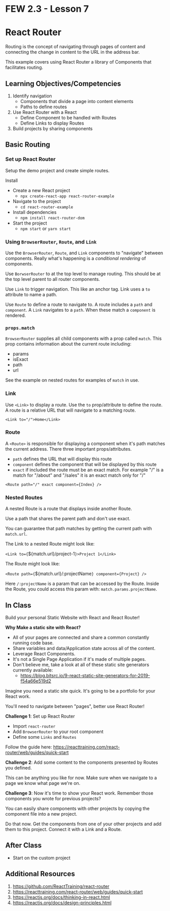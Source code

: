 # FEW 2.3 - Lesson 7 

# React Router

Routing is the concept of navigating through pages of content and connecting the change in content to the URL in the address bar. 

This example covers using React Router a library of Components that facilitates routing. 

## Learning Objectives/Competencies

1. Identify navigation 
    - Components that divide a page into content elements
    - Paths to define routes
1. Use React Router with a React
    - Define Component to be handled with Routes
    - Define Links to display Routes
1. Build projects by sharing components

## Basic Routing

### Set up React Router

Setup the demo project and create simple routes.

Install

- Create a new React project
    - `npx create-react-app react-router-example`
- Navigate to the project 
    - `cd react-router-example`
- Install dependencies
    - `npm install react-router-dom`
- Start the project 
    - `npm start` or `yarn start`

### Using `BrowserRouter`, `Route`, and `Link`

Use the `BrowserRouter`, `Route`, and `Link` components to "navigate" between components. Really what's happening is a _conditional rendering_ of components. 

Use `BorwserRouter` to at the top level to manage routing. This should be at the top level parent to all router components. 

Use `Link` to trigger navigation. This like an anchor tag. Link uses a `to` attribute to name a path. 

Use `Route` to define a route to navigate to. A route includes a `path` and `component`. A `Link` navigates to a `path`. When these match a `component` is rendered.

### `props.match`

`BrowserRouter` supplies all child components with a prop called `match`. This prop contains information about the current route including: 

- params
- isExact
- path
- url

See the example on nested routes for examples of `match` in use. 

### Link 

Use `<Link>` to display a route. Use the `to` prop/attribute to define the route. A route is a relative URL that will navigate to a matching route. 

`<Link to="/">Home</Link>`

### Route 

A `<Route>` is responsible for displaying a component when it's path matches the current address. There three important props/attributes. 

- `path` defines the URL that will display this route
- `component` defines the component that will be displayed by this route
- `exact` if included the route must be an exact match. For example "/" is a match for "/about" and "/sales" it is an exact match only for "/"

`<Route path="/" exact component={Index} />`

### Nested Routes 

A nested Route is a route that displays inside another Route. 

Use a path that shares the parent path and don't use exact. 

You can guarantee that path matches by getting the current path with `match.url`. 

The Link to a nested Route might look like: 

`<Link to={`${match.url}/project-1`}>Project 1</Link>`

The Route might look like: 

`<Route path={`${match.url}/:projectName`} component={Project} />`

Here `/:projectName` is a param that can be accessed by the Route. Inside the Route, you could access this param with: `match.params.projectName`.

## In Class 

Build your personal Static Website with React and React Router! 

**Why Make a static site with React?**

- All of your pages are connected and share a common constantly running code base. 
- Share variables and data/Application state across all of the content.
- Leverage React Components.
- It's not a Single Page Application if it's made of multiple pages.
- Don't believe me, take a look at all of these static site generators currently available:
    - https://blog.bitsrc.io/9-react-static-site-generators-for-2019-f54a66e519d2

Imagine you need a static site quick. It's going to be a portfolio for your React work. 

You'll need to navigate between "pages", better use React Router!

**Challenge 1**: Set up React Router

- Import `react-router`
- Add `BrowserRouter` to your root component
- Define some `Links` and `Routes`

Follow the guide here: https://reacttraining.com/react-router/web/guides/quick-start

**Challenge 2**: Add some content to the components presented by Routes you defined. 

This can be anything you like for now. Make sure when we navigate to a page we know what page we're on. 

**Challenge 3**: Now it's time to show your React work. Remember those components you wrote for previous projects? 

You can easily share components with other projects by copying the component file into a new project. 

Do that now. Get the components from one of your other projects and add them to this project. Connect it with a Link and a Route.

## After Class

- Start on the custom project

## Additional Resources

1. https://github.com/ReactTraining/react-router
2. https://reacttraining.com/react-router/web/guides/quick-start
3. https://reactjs.org/docs/thinking-in-react.html
4. https://reactjs.org/docs/design-principles.html
